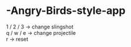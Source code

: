 # -Angry-Birds-style-app

1 / 2 / 3 -> change slingshot <br />
q / w / e -> change projectile <br />
r -> reset <br />
